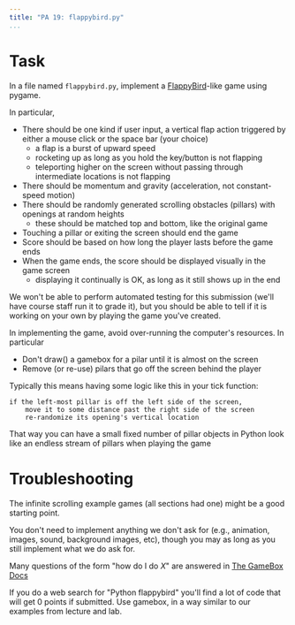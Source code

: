 ```yaml
---
title: "PA 19: flappybird.py"
...
```


# Task

In a file named `flappybird.py`, implement a [FlappyBird](https://flappybird.me/)-like game using pygame.

In particular,

-   There should be one kind if user input, a vertical flap action triggered by either a mouse click or the space bar (your choice) 
    - a flap is a burst of upward speed
    - rocketing up as long as you hold the key/button is not flapping
    - teleporting higher on the screen without passing through intermediate locations is not flapping
-   There should be momentum and gravity (acceleration, not constant-speed motion)
-   There should be randomly generated scrolling obstacles (pillars) with openings at random heights
    - these should be matched top and bottom, like the original game
-   Touching a pillar or exiting the screen should end the game
-   Score should be based on how long the player lasts before the game ends
-   When the game ends, the score should be displayed visually in the game screen
    - displaying it continually is OK, as long as it still shows up in the end

We won't be able to perform automated testing for this submission (we'll have course staff run it to grade it), but you should be able to tell if it is working on your own by playing the game you've created.

In implementing the game, avoid over-running the computer's resources.
In particular

-   Don't draw() a gamebox for a pilar until it is almost on the screen
-   Remove (or re-use) pilars that go off the screen behind the player

Typically this means having some logic like this in your tick function:

````
if the left-most pillar is off the left side of the screen,
    move it to some distance past the right side of the screen
    re-randomize its opening's vertical location
````

That way you can have a small fixed number of pillar objects in Python
look like an endless stream of pillars when playing the game


# Troubleshooting

The infinite scrolling example games (all sections had one) might be a good starting point.

You don't need to implement anything we don't ask for (e.g., animation, images, sound, background images, etc), though you may as long as you still implement what we do ask for.

Many questions of the form "how do I do *X*" are answered in [The GameBox Docs](gamebox-summary.html)

If you do a web search for "Python flappybird" you'll find a lot of code that will get 0 points if submitted.
Use gamebox, in a way similar to our examples from lecture and lab.
